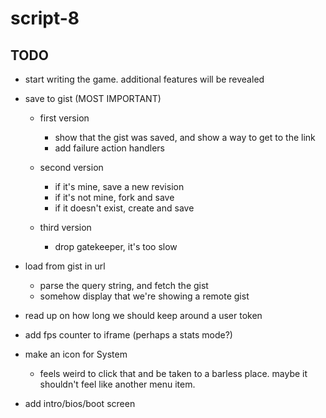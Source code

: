 # script-8

## TODO
- start writing the game. additional features will be revealed

- save to gist (MOST IMPORTANT)
  - first version
    - show that the gist was saved, and show a way to get to the link
    - add failure action handlers

  - second version
    - if it's mine, save a new revision
    - if it's not mine, fork and save
    - if it doesn't exist, create and save

  - third version
    - drop gatekeeper, it's too slow


- load from gist in url
  - parse the query string, and fetch the gist
  - somehow display that we're showing a remote gist

- read up on how long we should keep around a user token
- add fps counter to iframe (perhaps a stats mode?)
- make an icon for System
  - feels weird to click that and be taken to a barless place. maybe it shouldn't feel like another menu item.
- add intro/bios/boot screen